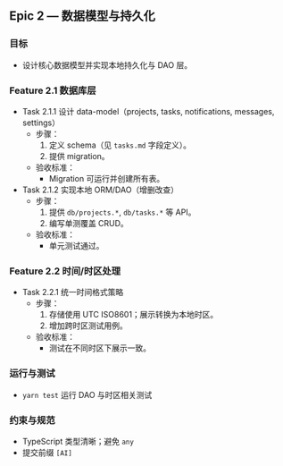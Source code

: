 ## Epic 2 — 数据模型与持久化

### 目标
- 设计核心数据模型并实现本地持久化与 DAO 层。

### Feature 2.1 数据库层
- Task 2.1.1 设计 data-model（projects, tasks, notifications, messages, settings）
  - 步骤：
    1) 定义 schema（见 `tasks.md` 字段定义）。
    2) 提供 migration。
  - 验收标准：
    - Migration 可运行并创建所有表。
- Task 2.1.2 实现本地 ORM/DAO（增删改查）
  - 步骤：
    1) 提供 `db/projects.*`, `db/tasks.*` 等 API。
    2) 编写单测覆盖 CRUD。
  - 验收标准：
    - 单元测试通过。

### Feature 2.2 时间/时区处理
- Task 2.2.1 统一时间格式策略
  - 步骤：
    1) 存储使用 UTC ISO8601；展示转换为本地时区。
    2) 增加跨时区测试用例。
  - 验收标准：
    - 测试在不同时区下展示一致。

### 运行与测试
- `yarn test` 运行 DAO 与时区相关测试

### 约束与规范
- TypeScript 类型清晰；避免 `any`
- 提交前缀 `[AI]`
